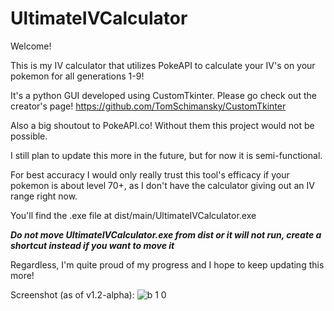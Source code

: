 # UltimateIVCalculator

Welcome!

This is my IV calculator that utilizes PokeAPI to calculate your IV's on your pokemon for all generations 1-9!

It's a python GUI developed using CustomTkinter. Please go check out the creator's page! https://github.com/TomSchimansky/CustomTkinter

Also a big shoutout to PokeAPI.co! Without them this project would not be possible.

I still plan to update this more in the future, but for now it is semi-functional.

For best accuracy I would only really trust this tool's efficacy if your pokemon is about level 70+, as I don't have the calculator giving out an IV range right now.

You'll find the .exe file at dist/main/UltimateIVCalculator.exe

***Do not move UltimateIVCalculator.exe from dist or it will not run, create a shortcut instead if you want to move it***

Regardless, I'm quite proud of my progress and I hope to keep updating this more!

Screenshot (as of v1.2-alpha):
![b 1 0](https://github.com/brendonbusker/UltimateIVCalculator/assets/95665048/58d7270c-509c-481e-b63e-edbed37c426c)

